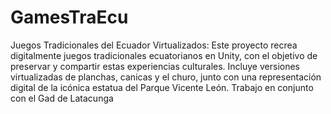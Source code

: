 # GamesTraEcu
Juegos Tradicionales del Ecuador Virtualizados: Este proyecto recrea digitalmente juegos tradicionales ecuatorianos en Unity, con el objetivo de preservar y compartir estas experiencias culturales. Incluye versiones virtualizadas de planchas, canicas y el churo, junto con una representación digital de la icónica estatua del Parque Vicente León. Trabajo en conjunto con el Gad de Latacunga
